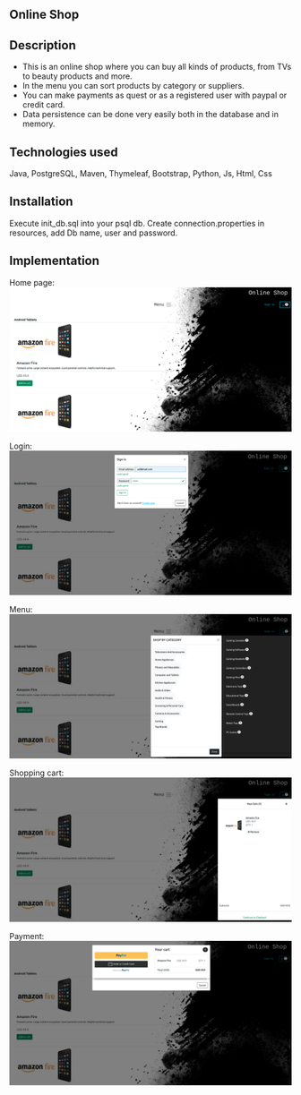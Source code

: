 ## Online Shop

## Description

* This is an online shop where you can buy all kinds of products, from TVs to beauty products and more.
* In the menu you can sort products by category or suppliers.
* You can make payments as quest or as a registered user with paypal or credit card.
* Data persistence can be done very easily both in the database and in memory.

## Technologies used

Java, PostgreSQL, Maven, Thymeleaf, Bootstrap, Python, Js, Html, Css

## Installation

Execute init_db.sql into your psql db. 
Create connection.properties in resources, add Db name, user and password.

## Implementation

Home page:
![Home page](./src/main/resources/home.png)

Login:
![Login](./src/main/resources/login.png)

Menu:
![Menu](./src/main/resources/menu.png)

Shopping cart:
![Shooping cart](./src/main/resources/cart.png)

Payment:
![Payment](./src/main/resources/payment.png)
